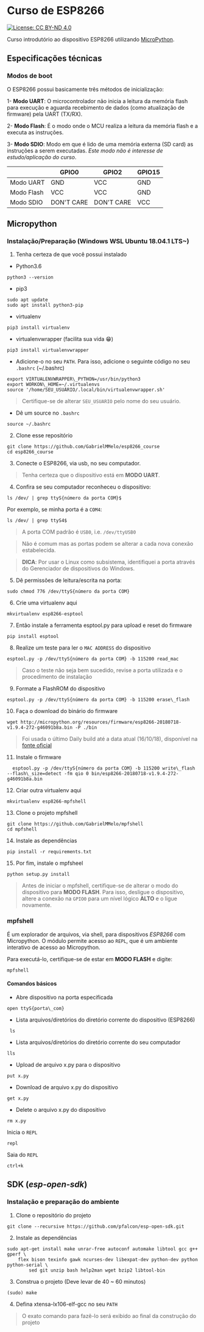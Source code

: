 # Curso de ESP8266
[![License: CC BY-ND 4.0](https://img.shields.io/badge/License-CC%20BY--ND%204.0-lightgrey.svg)](https://creativecommons.org/licenses/by-nd/4.0/)

Curso introdutório ao dispositivo ESP8266 utilizando [MicroPython](https://micropython.org/).

## Especificações técnicas

### Modos de boot

O ESP8266 possui basicamente três métodos de inicialização:

1- **Modo UART**: O microcontrolador não inicia a leitura da memória flash para execução e aguarda recebimento de dados (como atualização de firmware) pela UART (TX/RX).

2- **Modo Flash**: É o modo onde o MCU realiza a leitura da memória flash e a executa as instruções.

3- **Modo SDIO**: Modo em que é lido de uma memória externa (SD card) as instruções a serem executadas. *Este modo não é interesse de estudo/aplicação do curso*.

|             | GPIO0      | GPIO2      |   GPIO15 |
|-------------|------------|------------|----------|
|   Modo UART | GND        | VCC        | GND      |
|  Modo Flash | VCC        | VCC        | GND      |
|  Modo SDIO  | DON'T CARE | DON'T CARE | VCC      |

## Micropython

### Instalação/Preparação (Windows WSL Ubuntu 18.04.1 LTS~)
  
1.  Tenha certeza de que você possui instalado
- Python3.6
```
python3 --version
```

- pip3 
```
sudo apt update
sudo apt install python3-pip
```

- virtualenv
```
pip3 install virtualenv
```

- virtualenvwrapper (facilita sua vida 😁)
```
pip3 install virtualenvwrapper
```

- Adicione-o no seu `PATH`. Para isso, adicione o seguinte código no seu `.bashrc` (~/.bashrc)

```
export VIRTUALENVWRAPPER\_PYTHON=/usr/bin/python3
export WORKON\_HOME=~/.virtualenvs
source '/home/SEU_USUÁRIO/.local/bin/virtualenvwrapper.sh'
```

> Certifique-se de alterar `SEU_USUARIO` pelo nome do seu usuário.

- Dê um source no `.bashrc`

```
source ~/.bashrc
```


2.  Clone esse repositório

```
git clone https://github.com/GabrielMMelo/esp8266_course
cd esp8266_course
```

3.  Conecte o ESP8266, via usb, no seu computador.

 > Tenha certeza que o dispositivo está em **MODO UART**.

4.  Confira se seu computador reconheceu o dispositivo:
  
```
ls /dev/ | grep ttyS{número da porta COM}$
```

Por exemplo, se minha porta é a `COM4`:

```
ls /dev/ | grep ttyS4$
```

>  A porta COM padrão é `USB0`, i.e. `/dev/ttyUSB0`

> Não é comum mas as portas podem se alterar a cada nova conexão estabelecida.

> **DICA**: Por usar o Linux como subsistema, identifiquei a porta através do Gerenciador de dispositivos do Windows.

5.  Dê permissões de leitura/escrita na porta:

```
sudo chmod 776 /dev/ttyS{número da porta COM}
```

6.  Crie uma virtualenv aqui 

```
mkvirtualenv esp8266-esptool
```

7.  Então instale a ferramenta esptool.py para upload e reset do firmware

```
pip install esptool
```

8.  Realize um teste para ler o `MAC ADDRESS` do dispositivo

```
esptool.py -p /dev/ttyS{número da porta COM} -b 115200 read_mac
```

> Caso o teste não seja bem sucedido, revise a porta utilizada e o procedimento de instalação

9.  Formate a FlashROM do dispositivo

```
esptool.py -p /dev/ttyS{número da porta COM} -b 115200 erase\_flash 
```

10. Faça o download do binário do firmware

```
wget http://micropython.org/resources/firmware/esp8266-20180718-v1.9.4-272-g46091b8a.bin -P ./bin
```

> Foi usada o último Daily build até a data atual (16/10/18), disponível na [fonte oficial](http://micropython.org/download#esp8266)

11. Instale o firmware
  
```
  esptool.py -p /dev/ttyS{número da porta COM} -b 115200 write\_flash --flash\_size=detect -fm qio 0 bin/esp8266-20180718-v1.9.4-272-g46091b8a.bin
```


12.  Criar outra virtualenv aqui

```
mkvirtualenv esp8266-mpfshell
```

13. Clone o projeto mpfshell

```
git clone https://github.com/GabrielMMelo/mpfshell 
cd mpfshell
```

14. Instale as dependências

```
pip install -r requirements.txt
```

15. Por fim, instale o mpfsheel

```
python setup.py install
```

 > Antes de iniciar o mpfshell, certifique-se de alterar o modo do dispositivo para **MODO FLASH**. Para isso, desligue o dispositivo, altere a conexão na `GPIO0` para um nível lógico **ALTO** e o ligue novamente.

### mpfshell
  
  É um explorador de arquivos, via shell, para dispositivos _ESP8266_ com Micropython. O módulo permite acesso ao `REPL`, que é um ambiente interativo de acesso ao Micropython.
    
  Para executá-lo, certifique-se de estar em **MODO FLASH** e digite:

```
mpfshell
```

#### Comandos básicos

- Abre dispositivo na porta especificada

```
open ttyS{porta\_com}
```
  
- Lista arquivos/diretórios do diretório corrente do dispositivo (ESP8266)

```
 ls
```

- Lista arquivos/diretórios do diretório corrente do seu computador

```
lls
```

- Upload de arquivo x.py para o dispositivo

```
put x.py
```

- Download de arquivo x.py do dispositivo

```
get x.py
```

- Delete o arquivo x.py do dispositivo

```
rm x.py
```

Inicia o `REPL`

```
repl
```

Saia do `REPL`

```
ctrl+k
```


## SDK (_esp-open-sdk_)
### Instalação e preparação do ambiente
1. Clone o repositório do projeto
```
git clone --recursive https://github.com/pfalcon/esp-open-sdk.git
```

2. Instale as dependências

```
sudo apt-get install make unrar-free autoconf automake libtool gcc g++ gperf \
    flex bison texinfo gawk ncurses-dev libexpat-dev python-dev python python-serial \
        sed git unzip bash help2man wget bzip2 libtool-bin
```

3. Construa o projeto (Deve levar de 40 ~ 60 minutos)

```
(sudo) make 
```

4. Defina xtensa-lx106-elf-gcc no seu `PATH`

> O exato comando para fazê-lo será exibido ao final da construção do projeto
